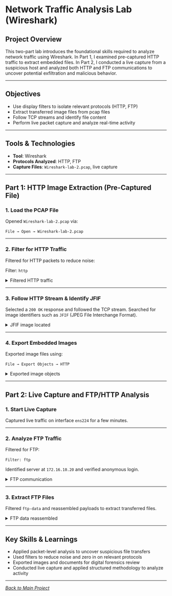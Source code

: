 #  Network Traffic Analysis Lab (Wireshark)

## Project Overview
This two-part lab introduces the foundational skills required to analyze network traffic using Wireshark. In Part 1, I examined pre-captured HTTP traffic to extract embedded files. In Part 2, I conducted a live capture from a suspicious host and analyzed both HTTP and FTP communications to uncover potential exfiltration and malicious behavior.

---

## Objectives
- Use display filters to isolate relevant protocols (HTTP, FTP)
- Extract transferred image files from pcap files
- Follow TCP streams and identify file content
- Perform live packet capture and analyze real-time activity

---

## Tools & Technologies
- **Tool**: Wireshark
- **Protocols Analyzed**: HTTP, FTP
- **Capture Files**: `Wireshark-lab-2.pcap`, live capture

---

## Part 1: HTTP Image Extraction (Pre-Captured File)

### 1. Load the PCAP File
Opened `Wireshark-lab-2.pcap` via:

`File → Open → Wireshark-lab-2.pcap`

---

### 2. Filter for HTTP Traffic
Filtered for HTTP packets to reduce noise:

Filter: `http`

<details>
  <summary> Filtered HTTP traffic</summary>
  
![Filtered HTTP Traffic](/screenshots/http-filter.png)

</details>

---

### 3. Follow HTTP Stream & Identify JFIF
Selected a `200 OK` response and followed the TCP stream. Searched for image identifiers such as `JFIF` (JPEG File Interchange Format).

<details>
  <summary> JFIF image located</summary> 

![Follow TCP Stream](/screenshots/follow-tcp-stream.png)
![TCP Stream Results](/screenshots/tcp-stream-results.png)
![HTTP and Image-JFIF Filter](/screenshots/http-and-image-filter.png)

</details>

---

### 4. Export Embedded Images
Exported image files using:

`File → Export Objects → HTTP`

<details>
  <summary>Exported image objects</summary>
  
![Objects to Export](/screenshots/objects-to-export.png)
![Exported Objects](/screenshots/objects-exported.png)

</details>

---

## Part 2: Live Capture and FTP/HTTP Analysis

### 1. Start Live Capture
Captured live traffic on interface `ens224` for a few minutes.

---

### 2. Analyze FTP Traffic
Filtered for FTP:

`Filter: ftp`

Identified server at `172.16.10.20` and verified anonymous login.

<details>
  <summary> FTP communication</summary>
  
![FTP Traffic Filter](/screenshots/ftp-filter.png)
![FTP Request Command](/screenshots/ftp-req-command-filter.png)

</details>

---

### 3. Extract FTP Files
Filtered `ftp-data` and reassembled payloads to extract transferred files.

<details>
  <summary>FTP data reassembled</summary>
  
![FTP Data](/screenshots/ftp-data-filter.png)
![FTP-Data-Stream](/screenshots/follow-ftp-data-stream.png)
![FTP Data Stream Results](/screenshots/ftp-data-stream-results.png)
![Confirmed Data Transfer](/screenshots/data-transfer-captured.png)

</details>

---

## Key Skills & Learnings
- Applied packet-level analysis to uncover suspicious file transfers
- Used filters to reduce noise and zero in on relevant protocols
- Exported images and documents for digital forensics review
- Conducted live capture and applied structured methodology to analyze activity

---

*[Back to Main Project](../README.md)*
